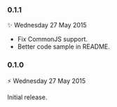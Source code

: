 ### 0.1.1
:sparkles: Wednesday 27 May 2015

* Fix CommonJS support.
* Better code sample in README.


### 0.1.0
:zap: Wednesday 27 May 2015

Initial release.
